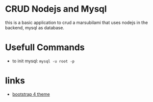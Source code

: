 # CRUD Nodejs and Mysql

this is a basic application to crud a marsubilami that uses nodejs in the backend, mysql as database.

# Usefull Commands

- to init mysql: `mysql -u root -p`

# links

- [bootstrap 4 theme](https://bootswatch.com/4/lux/bootstrap.min.css)
